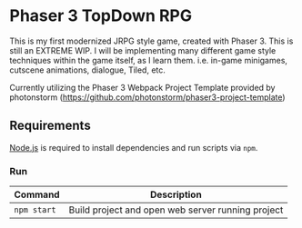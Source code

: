 # Phaser 3 TopDown RPG
This is my first modernized JRPG style game, created with Phaser 3. This is still an EXTREME WIP. I will be implementing many different game style techniques within the game itself, as I learn them.  i.e. in-game minigames, cutscene animations, dialogue, Tiled, etc.

Currently utilizing the Phaser 3 Webpack Project Template provided by photonstorm (https://github.com/photonstorm/phaser3-project-template)


## Requirements

[Node.js](https://nodejs.org) is required to install dependencies and run scripts via `npm`.

### Run

| Command | Description |
|---------|-------------|
 `npm start` | Build project and open web server running project |




